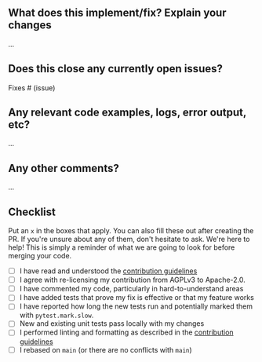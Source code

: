 ## What does this implement/fix? Explain your changes

...

## Does this close any currently open issues?

Fixes # (issue)

## Any relevant code examples, logs, error output, etc?

...

## Any other comments?

...

## Checklist

Put an `x` in the boxes that apply. You can also fill these out after creating
the PR. If you're unsure about any of them, don't hesitate to ask. We're here to
help! This is simply a reminder of what we are going to look for before merging
your code.

- [ ] I have read and understood the [contribution
  guidelines](https://github.com/sbi-dev/sbi/blob/main/CONTRIBUTING.md)
- [ ] I agree with re-licensing my contribution from AGPLv3 to Apache-2.0.
- [ ] I have commented my code, particularly in hard-to-understand areas
- [ ] I have added tests that prove my fix is effective or that my feature works
- [ ] I have reported how long the new tests run and potentially marked them
  with `pytest.mark.slow`.
- [ ] New and existing unit tests pass locally with my changes
- [ ] I performed linting and formatting as described in the [contribution
  guidelines](https://github.com/sbi-dev/sbi/blob/main/CONTRIBUTING.md)
- [ ] I rebased on `main` (or there are no conflicts with `main`)
